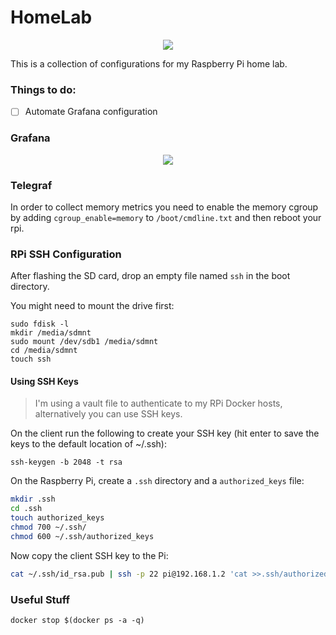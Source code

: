 # HomeLab

<p align="center">
    <img src="https://tinyurl.com/y2u66eud">
</p>

This is a collection of configurations for my Raspberry Pi home lab.

### Things to do:

- [ ] Automate Grafana configuration

### Grafana

<p align="center">
    <img src="https://bit.ly/2k6S7gq">
</p>

### Telegraf

In order to collect memory metrics you need to enable the memory cgroup by adding `cgroup_enable=memory` to `/boot/cmdline.txt` and then reboot your rpi.

### RPi SSH Configuration

After flashing the SD card, drop an empty file named `ssh` in the boot directory.

You might need to mount the drive first:

```
sudo fdisk -l
mkdir /media/sdmnt
sudo mount /dev/sdb1 /media/sdmnt
cd /media/sdmnt
touch ssh
```

#### Using SSH Keys

> I'm using a vault file to authenticate to my RPi Docker hosts, alternatively you can use SSH keys.

On the client run the following to create your SSH key (hit enter to save the keys to the default location of ~/.ssh):

`ssh-keygen -b 2048 -t rsa`

On the Raspberry Pi, create a `.ssh` directory and a `authorized_keys` file:

``` bash
mkdir .ssh
cd .ssh
touch authorized_keys
chmod 700 ~/.ssh/
chmod 600 ~/.ssh/authorized_keys
```

Now copy the client SSH key to the Pi:

``` bash
cat ~/.ssh/id_rsa.pub | ssh -p 22 pi@192.168.1.2 'cat >>.ssh/authorized_keys'
```

### Useful Stuff

```
docker stop $(docker ps -a -q)
```

